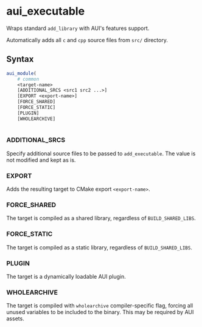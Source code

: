 # aui_executable

Wraps standard `add_library` with AUI's features support.

Automatically adds all `c` and `cpp` source files from `src/` directory.

## Syntax

```cmake
aui_module(
    # common
    <target-name>
    [ADDITIONAL_SRCS <src1 src2 ...>]
    [EXPORT <export-name>]
    [FORCE_SHARED]
    [FORCE_STATIC]
    [PLUGIN]
    [WHOLEARCHIVE]
 
```

### ADDITIONAL_SRCS

Specify additional source files to be passed to `add_executable`. The value is not modified and kept as is.


### EXPORT

Adds the resulting target to CMake export `<export-name>`.


### FORCE_SHARED

The target is compiled as a shared library, regardless of `BUILD_SHARED_LIBS`.


### FORCE_STATIC

The target is compiled as a static library, regardless of `BUILD_SHARED_LIBS`.


### PLUGIN

The target is a dynamically loadable AUI plugin.


### WHOLEARCHIVE

The target is compiled with `wholearchive` compiler-specific flag, forcing all unused variables to be included to the 
binary. This may be required by AUI assets.
